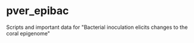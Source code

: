 # pver_epibac
Scripts and important data for "Bacterial inoculation elicits changes to the coral epigenome"
